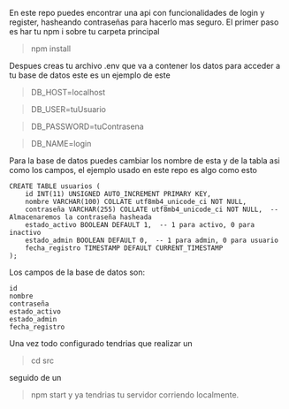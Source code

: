 En este repo puedes encontrar una api con funcionalidades de login y register, hasheando contraseñas para hacerlo mas seguro.
El primer paso es har tu npm i sobre tu carpeta principal

> npm install

Despues creas tu archivo .env que va a contener los datos para acceder a tu base de datos este es un ejemplo de este

> DB_HOST=localhost

> DB_USER=tuUsuario

> DB_PASSWORD=tuContrasena

> DB_NAME=login

Para la base de datos puedes cambiar los nombre de esta y de la tabla asi como los campos, el ejemplo usado en este repo es algo como esto 
```
CREATE TABLE usuarios (
    id INT(11) UNSIGNED AUTO_INCREMENT PRIMARY KEY,
    nombre VARCHAR(100) COLLATE utf8mb4_unicode_ci NOT NULL,
    contraseña VARCHAR(255) COLLATE utf8mb4_unicode_ci NOT NULL,  -- Almacenaremos la contraseña hasheada
    estado_activo BOOLEAN DEFAULT 1,  -- 1 para activo, 0 para inactivo
    estado_admin BOOLEAN DEFAULT 0,  -- 1 para admin, 0 para usuario
    fecha_registro TIMESTAMP DEFAULT CURRENT_TIMESTAMP
);
```
Los campos de la base de datos son:
```
id
nombre
contraseña
estado_activo
estado_admin
fecha_registro
```
Una vez todo configurado tendrias que realizar un 
> cd src

seguido de un

> npm start
y ya tendrias tu servidor corriendo localmente.
